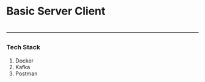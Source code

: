 <h1> Basic Server Client<h1>
<hr/>

<h3> Tech Stack </h3>
<ol>
    <li>Docker</li>
    <li>Kafka</li>
    <li>Postman</li>
</ol>

